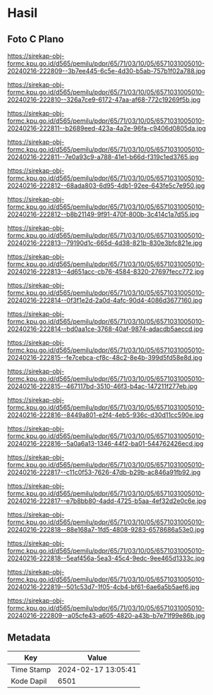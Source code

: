# Hasil

## Foto C Plano

https://sirekap-obj-formc.kpu.go.id/d565/pemilu/pdpr/65/71/03/10/05/6571031005010-20240216-222809--3b7ee445-6c5e-4d30-b5ab-757b1f02a788.jpg

https://sirekap-obj-formc.kpu.go.id/d565/pemilu/pdpr/65/71/03/10/05/6571031005010-20240216-222810--326a7ce9-6172-47aa-af68-772c19269f5b.jpg

https://sirekap-obj-formc.kpu.go.id/d565/pemilu/pdpr/65/71/03/10/05/6571031005010-20240216-222811--b2689eed-423a-4a2e-96fa-c9406d0805da.jpg

https://sirekap-obj-formc.kpu.go.id/d565/pemilu/pdpr/65/71/03/10/05/6571031005010-20240216-222811--7e0a93c9-a788-41e1-b66d-f319c1ed3765.jpg

https://sirekap-obj-formc.kpu.go.id/d565/pemilu/pdpr/65/71/03/10/05/6571031005010-20240216-222812--68ada803-6d95-4db1-92ee-643fe5c7e950.jpg

https://sirekap-obj-formc.kpu.go.id/d565/pemilu/pdpr/65/71/03/10/05/6571031005010-20240216-222812--b8b21149-9f91-470f-800b-3c414c1a7d55.jpg

https://sirekap-obj-formc.kpu.go.id/d565/pemilu/pdpr/65/71/03/10/05/6571031005010-20240216-222813--79190d1c-665d-4d38-821b-830e3bfc821e.jpg

https://sirekap-obj-formc.kpu.go.id/d565/pemilu/pdpr/65/71/03/10/05/6571031005010-20240216-222813--4d651acc-cb76-4584-8320-27697fecc772.jpg

https://sirekap-obj-formc.kpu.go.id/d565/pemilu/pdpr/65/71/03/10/05/6571031005010-20240216-222814--0f3f1e2d-2a0d-4afc-90d4-4086d3677160.jpg

https://sirekap-obj-formc.kpu.go.id/d565/pemilu/pdpr/65/71/03/10/05/6571031005010-20240216-222814--bd0aa1ce-3768-40af-9874-adacdb5aeccd.jpg

https://sirekap-obj-formc.kpu.go.id/d565/pemilu/pdpr/65/71/03/10/05/6571031005010-20240216-222815--fe7cebca-cf8c-48c2-8e4b-399d5fd58e8d.jpg

https://sirekap-obj-formc.kpu.go.id/d565/pemilu/pdpr/65/71/03/10/05/6571031005010-20240216-222815--467117bd-3510-46f3-b4ac-147211f277eb.jpg

https://sirekap-obj-formc.kpu.go.id/d565/pemilu/pdpr/65/71/03/10/05/6571031005010-20240216-222816--8449a801-e2f4-4eb5-936c-d30d11cc590e.jpg

https://sirekap-obj-formc.kpu.go.id/d565/pemilu/pdpr/65/71/03/10/05/6571031005010-20240216-222816--5a0a6a13-1346-44f2-ba01-544762426ecd.jpg

https://sirekap-obj-formc.kpu.go.id/d565/pemilu/pdpr/65/71/03/10/05/6571031005010-20240216-222817--c11c0f53-7626-47db-b29b-ac846a91fb92.jpg

https://sirekap-obj-formc.kpu.go.id/d565/pemilu/pdpr/65/71/03/10/05/6571031005010-20240216-222817--e7b8bb80-4add-4725-b5aa-4ef32d2e0c6e.jpg

https://sirekap-obj-formc.kpu.go.id/d565/pemilu/pdpr/65/71/03/10/05/6571031005010-20240216-222818--88e168a7-1fd5-4808-9283-6578686a53e0.jpg

https://sirekap-obj-formc.kpu.go.id/d565/pemilu/pdpr/65/71/03/10/05/6571031005010-20240216-222818--5eaf456a-5ea3-45c4-9edc-9ee465d1333c.jpg

https://sirekap-obj-formc.kpu.go.id/d565/pemilu/pdpr/65/71/03/10/05/6571031005010-20240216-222819--501c53d7-1f05-4cb4-bf61-6ae6a5b5aef6.jpg

https://sirekap-obj-formc.kpu.go.id/d565/pemilu/pdpr/65/71/03/10/05/6571031005010-20240216-222809--a05cfe43-a605-4820-a43b-b7e71f99e86b.jpg


## Metadata

| Key        | Value               |
| ---------- | ------------------- |
| Time Stamp | 2024-02-17 13:05:41 |
| Kode Dapil | 6501                |



